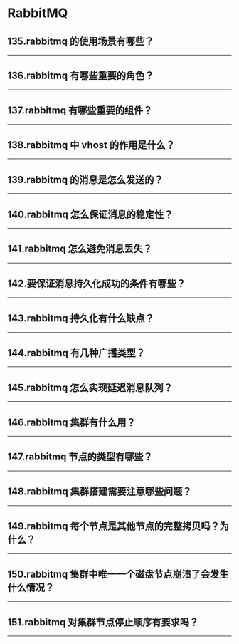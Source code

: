 # RabbitMQ
## 135.rabbitmq 的使用场景有哪些？
---
## 136.rabbitmq 有哪些重要的角色？
---
## 137.rabbitmq 有哪些重要的组件？
---
## 138.rabbitmq 中 vhost 的作用是什么？
---
## 139.rabbitmq 的消息是怎么发送的？
---
## 140.rabbitmq 怎么保证消息的稳定性？
---
## 141.rabbitmq 怎么避免消息丢失？
---
## 142.要保证消息持久化成功的条件有哪些？
---
## 143.rabbitmq 持久化有什么缺点？
---
## 144.rabbitmq 有几种广播类型？
---
## 145.rabbitmq 怎么实现延迟消息队列？
---
## 146.rabbitmq 集群有什么用？
---
## 147.rabbitmq 节点的类型有哪些？
---
## 148.rabbitmq 集群搭建需要注意哪些问题？
---
## 149.rabbitmq 每个节点是其他节点的完整拷贝吗？为什么？
---
## 150.rabbitmq 集群中唯一一个磁盘节点崩溃了会发生什么情况？
---
## 151.rabbitmq 对集群节点停止顺序有要求吗？
---